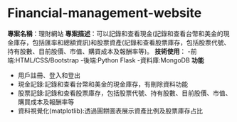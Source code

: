 # Financial-management-website
**專案名稱**：理財網站
**專案描述**：可以記錄和查看現金(記錄和查看台幣和美金的現金庫存，包括匯率和總額資訊)和股票資產(記錄和查看股票庫存，包括股票代號、持有股數、目前股價、市值、購買成本及報酬率等)。
**技術使用**：
-前端:HTML/CSS/Bootstrap 
-後端:Python Flask
-資料庫:MongoDB
**功能**
- 用戶註冊、登入和登出
- 現金記錄:記錄和查看台幣和美金的現金庫存，有刪除資料功能
- 股票記錄:記錄和查看股票庫存，包括股票代號、持有股數、目前股價、市值、購買成本及報酬率等
- 資料視覺化(matplotlib):透過圓餅圖表展示資產比例及股票庫存占比
